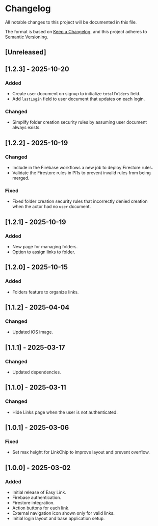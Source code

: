 # Changelog

All notable changes to this project will be documented in this file.

The format is based on [Keep a Changelog](https://keepachangelog.com), and this project adheres to [Semantic Versioning](https://semver.org).

## [Unreleased]

## [1.2.3] - 2025-10-20
### Added
- Create user document on signup to initialize `totalFolders` field.
- Add `lastLogin` field to user document that updates on each login.

### Changed
- Simplify folder creation security rules by assuming user document always exists.

## [1.2.2] - 2025-10-19
### Changed
- Include in the Firebase workflows a new job to deploy Firestore rules.
- Validate the Firestore rules in PRs to prevent invalid rules from being merged.

### Fixed
- Fixed folder creation security rules that incorrectly denied creation when the actor had no `user` document.

## [1.2.1] - 2025-10-19
### Added
- New page for managing folders.
- Option to assign links to folder.

## [1.2.0] - 2025-10-15
### Added
- Folders feature to organize links.

## [1.1.2] - 2025-04-04
### Changed
- Updated iOS image.

## [1.1.1] - 2025-03-17
### Changed
- Updated dependencies.

## [1.1.0] - 2025-03-11
### Changed
- Hide Links page when the user is not authenticated.

## [1.0.1] - 2025-03-06
### Fixed
- Set max height for LinkChip to improve layout and prevent overflow.

## [1.0.0] - 2025-03-02
### Added
- Initial release of Easy Link.
- Firebase authentication.
- Firestore integration.
- Action buttons for each link.
- External navigation icon shown only for valid links.
- Initial login layout and base application setup.
